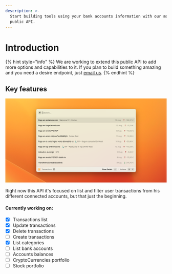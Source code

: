 ```yaml
---
description: >-
  Start building tools using your bank accounts information with our monse
  public API.
---
```


# Introduction

{% hint style="info" %}
We are working to extend this public API to add more options and capabilities to it. If you plan to build something amazing and you need a desire endpoint, just [email us](mailto:hola@monse.app).
{% endhint %}

## Key features

![](<.gitbook/assets/image (1) (1).png>)

Right now this API it's focused on list and filter user transactions from his different connected accounts, but that just the beginning.

#### Currently working on:

* [x] Transactions list
* [x] Update transactions
* [x] Delete transactions
* [ ] Create transactions
* [x] List categories
* [ ] List bank accounts
* [ ] Accounts balances
* [ ] CryptoCurrencies portfolio
* [ ] Stock portfolio
